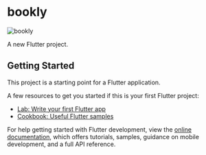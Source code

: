 # bookly
![bookly]([file:///D:/FlutterProjects/bookly/assets/images/BOOKLY.png](https://drive.google.com/file/d/11TMI5PTzCYILtUooj7IOTxQMA5x9kBaS/view))

A new Flutter project.

## Getting Started

This project is a starting point for a Flutter application.

A few resources to get you started if this is your first Flutter project:

- [Lab: Write your first Flutter app](https://docs.flutter.dev/get-started/codelab)
- [Cookbook: Useful Flutter samples](https://docs.flutter.dev/cookbook)

For help getting started with Flutter development, view the
[online documentation](https://docs.flutter.dev/), which offers tutorials,
samples, guidance on mobile development, and a full API reference.
